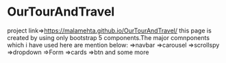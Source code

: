 # OurTourAndTravel
project link=>https://malamehta.github.io/OurTourAndTravel/
this page is created by using only bootstrap 5 components.The major comnponents which i have used here are mention below:
=>navbar
=>carousel
=>scrollspy
=>dropdown
=>Form
=>cards
=>btn and some more
